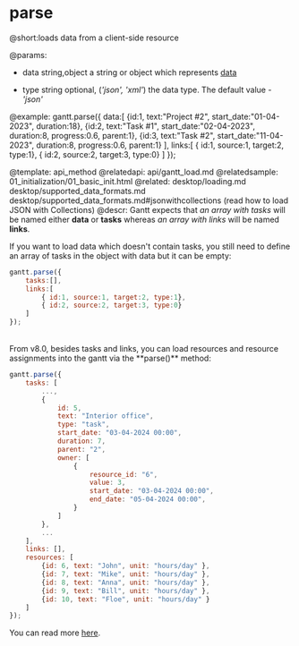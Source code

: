 parse
=============
@short:loads data from a client-side resource
	

@params:
- data		string,object	 a string or object which represents <a href="https://docs.dhtmlx.com/gantt/desktop__loading.html#dataproperties">data</a>
* type		string	 		 optional, (<i>'json', 'xml'</i>) the data type. The default value - <i>'json'</i>


@example:
gantt.parse({
	data:[
        {id:1, text:"Project #2", start_date:"01-04-2023", duration:18},
        {id:2, text:"Task #1",    start_date:"02-04-2023", duration:8,
    		progress:0.6, parent:1},
        {id:3, text:"Task #2",    start_date:"11-04-2023", duration:8,
    		progress:0.6, parent:1}
    ],
    links:[
        { id:1, source:1, target:2, type:1},
        { id:2, source:2, target:3, type:0}
    ]
});

@template:	api_method
@relatedapi:
	api/gantt_load.md
@relatedsample:
	01_initialization/01_basic_init.html
@related:
    desktop/loading.md
    desktop/supported_data_formats.md
    desktop/supported_data_formats.md#jsonwithcollections (read how to load JSON with Collections)
@descr:
Gantt expects that *an array with tasks* will be named either **data** or **tasks** whereas *an array with links* will be named **links**.

If you want to load data which doesn't contain tasks, you still need to define an array of tasks in the object with data but it can be empty:

~~~js
gantt.parse({
    tasks:[],
    links:[
        { id:1, source:1, target:2, type:1},
        { id:2, source:2, target:3, type:0}
    ]
});
~~~

<br>
From v8.0, besides tasks and links, you can load resources and resource assignments into the gantt via the **parse()** method:

~~~js
gantt.parse({
    tasks: [
        ...,
        {
            id: 5,
            text: "Interior office",
            type: "task",
            start_date: "03-04-2024 00:00",
            duration: 7,
            parent: "2",
            owner: [
                {
                    resource_id: "6",
                    value: 3,
                    start_date: "03-04-2024 00:00",
                    end_date: "05-04-2024 00:00",
                }
            ]
        },
        ...
    ],
    links: [],
    resources: [
        {id: 6, text: "John", unit: "hours/day" },
        {id: 7, text: "Mike", unit: "hours/day" },
        {id: 8, text: "Anna", unit: "hours/day" },
        {id: 9, text: "Bill", unit: "hours/day" },
        {id: 10, text: "Floe", unit: "hours/day" }
    ]
});
~~~

You can read more [here](desktop/resource_management.md#loadingresourcesandresourceassignments).
